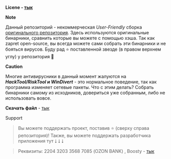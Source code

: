 **Licene - [тык](https://github.com/Babochkaq/babochka-discord-_git/blob/master/License)**

**Note**

Данный репозиторий - некоммерческая *User-Friendly* сборка [оригинального репозитория](https://github.com/bol-van/zapret). Здесь используются оригинальные бинарники, сравнить которые вы можете с помощью хэша. Так как zapret open-source, вы всегда можете сами собрать эти бинарники и не бояться вирусов.
Буду рад ⭐ поставленной звезде (в правом верхнем углу) у репозитория 🙂

**Caution**

Многие антивирусники в данный момент жалуются на ***HackTool/RiskTool и WinDivert*** - это нормальное поведение, так как программа изменяет сетевые пакеты. Что с этим делать? Собрать бинарники самому из исходников, довериться уже собранным, либо не использовать вовсе.

**Скачать файл** - [тык](https://github.com/Babochkaq/babochka-discord-_git/releases/)

Support

> Вы можете поддержать проект, поставив ⭐ (сверху справа репозитория)!
Также, вы можете поддержать разработчика приложения тут ⭣ ⭣ ⭣

> Реквизиты:
2204 3203 3568 7085 (OZON BANK) ,
Boosty - [тык](https://boosty.to/nahiksi.com/donate)
